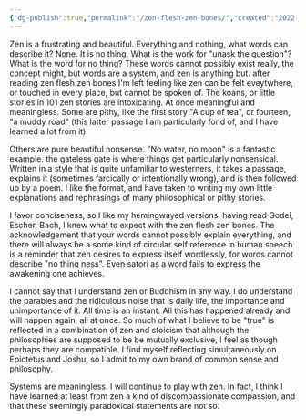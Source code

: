 ```yaml
---
{"dg-publish":true,"permalink":"/zen-flesh-zen-bones/","created":"2022-08-06T07:58:04.000-04:00","updated":"2023-12-29T17:48:21.691-05:00"}
---
```


Zen is a frustrating and beautiful. Everything and nothing, what words can describe it? None. It is no thing. What is the work for "unask the question"? What is the word for no thing? These words cannot possibly exist really, the concept might, but words are a system, and zen is anything but. after reading zen flesh zen bones I'm left feeling like zen can be felt eveytwhere, or touched in every place, but cannot be spoken of. The koans, or little stories in 101 zen stories are intoxicating. At once meaningful and meaningless. Some are pithy, like the first story "A cup of tea", or fourteen, "a muddy road" (this latter passage I am particularly fond of, and I have learned a lot from it). 

Others are pure beautiful nonsense. "No water, no moon" is a fantastic example. the gateless gate is where things get particularly nonsensical. Written in a style that is quite unfamiliar to westerners, it takes a passage, explains it (sometimes farcically or intentionally wrong), and is then followed up by a poem. I like the format, and have taken to writing my own little explanations and rephrasings of many philosophical or pithy stories. 

I favor conciseness, so I like my hemingwayed versions. having read Godel, Escher, Bach, I knew what to expect with the zen flesh zen bones. The acknowledgement that your words cannot possibly explain everything, and there will always be a some kind of circular self reference in human speech is a reminder that zen desires to express itself wordlessly, for words cannot describe "no thing ness". Even satori as a word fails to express the awakening one achieves. 

I cannot say that I understand zen or Buddhism in any way. I do understand the parables and the ridiculous noise that is daily life, the importance and unimportance of it. All time is an instant. All this has happened already and will happen again, all at once. So much of what I believe to be "true" is reflected in a combination of zen and stoicism that although the philosophies are supposed to be be mutually exclusive, I feel as though perhaps they are compatible. I find myself reflecting simultaneously on Epictetus and Joshu, so I admit to my own brand of common sense and philosophy. 

Systems are meaningless. I will continue to play with zen. In fact, I think I have learned at least from zen a kind of discompassionate compassion, and that these seemingly paradoxical statements are not so.